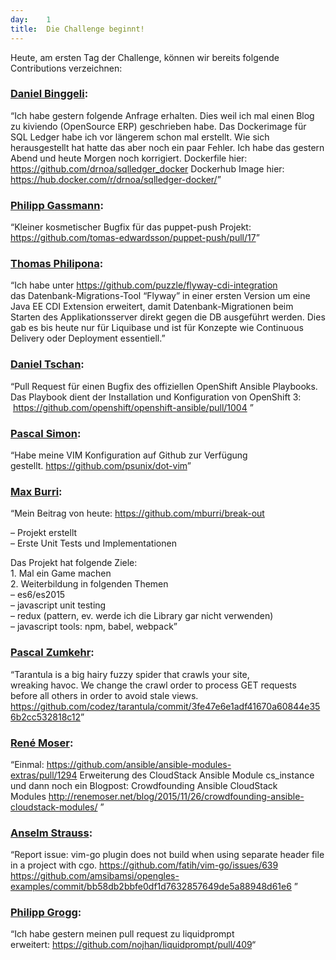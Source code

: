 ```yaml
---
day: 	1
title:	Die Challenge beginnt!
---
```




<p>Heute, am ersten Tag der Challenge, können wir bereits&nbsp;folgende Contributions verzeichnen:</p>
<h3><a href="https://www.puzzle.ch/de/blog/articles/author/dbinggeli">Daniel Binggeli</a>:</h3>
<p>“Ich habe gestern folgende Anfrage erhalten. Dies weil ich mal einen Blog zu kiviendo (<span class="twikiNewLink">OpenSource</span>&nbsp;ERP) geschrieben habe. Das Dockerimage für SQL Ledger habe ich vor längerem schon mal erstellt. Wie sich herausgestellt hat hatte das aber noch ein paar Fehler. Ich habe das gestern Abend und heute Morgen noch korrigiert. Dockerfile hier: <a target="_top" href="https://github.com/drnoa/sqlledger_docker">https://github.com/drnoa/sqlledger_docker</a> Dockerhub Image hier: <a target="_top" href="https://hub.docker.com/r/drnoa/sqlledger-docker/">https://hub.docker.com/r/drnoa/sqlledger-docker/</a>”</p>
<h3><a href="https://www.puzzle.ch/de/blog/articles/author/pgassmann">Philipp Gassmann</a>:</h3>
<p>“Kleiner kosmetischer Bugfix für das puppet-push Projekt: <a target="_top" href="https://github.com/tomas-edwardsson/puppet-push/pull/17">https://github.com/tomas-edwardsson/puppet-push/pull/17</a>”</p>
<h3><a href="https://www.puzzle.ch/de/blog/articles/author/tphilipona">Thomas Philipona</a>:</h3>
<p>“Ich habe unter <a href="https://github.com/puzzle/flyway-cdi-integration">https://github.com/puzzle/flyway-cdi-integration</a> das&nbsp;Datenbank-Migrations-Tool “Flyway” in einer ersten Version um eine Java EE&nbsp;CDI Extension erweitert, damit Datenbank-Migrationen beim Starten des&nbsp;Applikationsserver direkt gegen die DB ausgeführt werden. Dies gab es&nbsp;bis heute nur für Liquibase und ist für Konzepte wie Continuous Delivery&nbsp;oder Deployment essentiell.”</p>
<h3><a href="https://www.puzzle.ch/de/blog/articles/author/dtschan">Daniel Tschan</a>:</h3>
<p>“Pull Request für einen Bugfix des offiziellen&nbsp;OpenShift Ansible Playbooks. Das Playbook dient der Installation und&nbsp;Konfiguration von OpenShift 3: &nbsp;<a href="https://github.com/openshift/openshift-ansible/pull/1004">https://github.com/openshift/openshift-ansible/pull/1004</a>&nbsp;”</p>
<h3><a href="https://www.puzzle.ch/de/blog/articles/author/psimon">Pascal Simon</a>:</h3>
<p>“Habe meine VIM Konfiguration auf Github zur Verfügung gestellt.&nbsp;<a href="https://github.com/psunix/dot-vim">https://github.com/psunix/dot-vim</a>”</p>
<h3><a href="https://www.puzzle.ch/de/blog/articles/author/mburri">Max Burri</a>:</h3>
<p>“Mein Beitrag von heute: <a href="https://github.com/mburri/break-out">https://github.com/mburri/break-out</a></p>
<p>&ndash; Projekt erstellt<br>
   &ndash; Erste Unit Tests und Implementationen</p>
<p>Das Projekt hat folgende Ziele:<br>
    1. Mal ein Game machen<br>
    2. Weiterbildung in folgenden Themen<br>
    &ndash; es6/es2015<br>
    &ndash; javascript unit testing<br>
    &ndash; redux (pattern, ev. werde ich die Library gar nicht verwenden)<br>
    &ndash; javascript tools: npm, babel, webpack”</p>
<h3><a href="https://www.puzzle.ch/de/blog/articles/author/pzumkehr">Pascal Zumkehr</a>:</h3>
<p>“Tarantula is a big hairy fuzzy spider that crawls your site, wreaking&nbsp;havoc.&nbsp;We change the crawl order to process GET requests before all others in&nbsp;order to avoid stale views.<br>
    <a  href="https://github.com/codez/tarantula/commit/3fe47e6e1adf41670a60844e356b2cc532818c12">https://github.com/codez/tarantula/commit/3fe47e6e1adf41670a60844e356b2cc532818c12</a>”</p>
<h3><a href="http://renemoser.net/about/">René Moser</a>:</h3>
<p>“Einmal: <a href="https://github.com/ansible/ansible-modules-extras/pull/1294">https://github.com/ansible/ansible-modules-extras/pull/1294</a>&nbsp;Erweiterung des CloudStack Ansible Module cs_instance und dann noch ein Blogpost:&nbsp;Crowdfounding Ansible CloudStack Modules&nbsp;<a href="http://renemoser.net/blog/2015/11/26/crowdfounding-ansible-cloudstack-modules/">http://renemoser.net/blog/2015/11/26/crowdfounding-ansible-cloudstack-modules/</a>&nbsp;”</p>
<h3><a href="https://www.puzzle.ch/de/blog/articles/author/astrauss">Anselm Strauss</a>:</h3>
<p>“Report issue: vim-go plugin does not build when using separate header&nbsp;file in a project with cgo.&nbsp;<a href="https://github.com/fatih/vim-go/issues/639">https://github.com/fatih/vim-go/issues/639</a> <a href="https://github.com/amsibamsi/opengles-examples/commit/bb58db2bbfe0df1d7632857649de5a88948d61e6">https://github.com/amsibamsi/opengles-examples/commit/bb58db2bbfe0df1d7632857649de5a88948d61e6</a>&nbsp;”</p>
<h3><a href="https://www.puzzle.ch/de/blog/articles/author/pgrogg">Philipp Grogg</a>:</h3>
<p>“Ich habe gestern meinen pull request zu liquidprompt erweitert:&nbsp;<a href="https://github.com/nojhan/liquidprompt/pull/409">https://github.com/nojhan/liquidprompt/pull/409</a>“</p>
